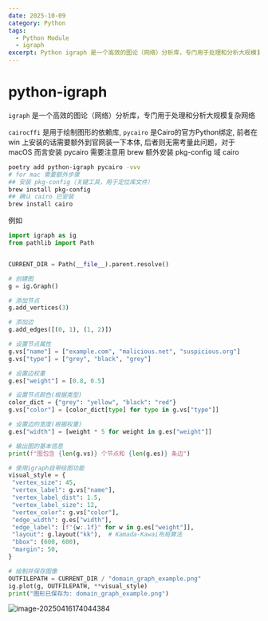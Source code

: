 ```yaml
---
date: 2025-10-09
category: Python
tags:
  - Python Module
  - igraph
excerpt: Python igraph 是一个高效的图论（网络）分析库，专门用于处理和分析大规模复杂网络
---
```


# python-igraph

`igraph` 是一个高效的图论（网络）分析库，专门用于处理和分析大规模复杂网络

`cairocffi` 是用于绘制图形的依赖库, `pycairo` 是Cairo的官方Python绑定, 前者在 win 上安装的话需要额外到官网装一下本体, 后者则无需考量此问题，对于 macOS 而言安装 pycairo 需要注意用 brew 额外安装 pkg-config 域 cairo

```bash
poetry add python-igraph pycairo -vvv
# for mac 需要额外步骤
## 安装 pkg-config（关键工具，用于定位库文件）
brew install pkg-config
## 确认 cairo 已安装
brew install cairo
```

例如

```python
import igraph as ig
from pathlib import Path


CURRENT_DIR = Path(__file__).parent.resolve()

# 创建图
g = ig.Graph()

# 添加节点
g.add_vertices(3)

# 添加边
g.add_edges([(0, 1), (1, 2)])

# 设置节点属性
g.vs["name"] = ["example.com", "malicious.net", "suspicious.org"]
g.vs["type"] = ["grey", "black", "grey"]

# 设置边权重
g.es["weight"] = [0.8, 0.5]

# 设置节点颜色(根据类型)
color_dict = {"grey": "yellow", "black": "red"}
g.vs["color"] = [color_dict[type] for type in g.vs["type"]]

# 设置边的宽度(根据权重)
g.es["width"] = [weight * 5 for weight in g.es["weight"]]

# 输出图的基本信息
print(f"图包含 {len(g.vs)} 个节点和 {len(g.es)} 条边")

# 使用igraph自带绘图功能
visual_style = {
 "vertex_size": 45,
 "vertex_label": g.vs["name"],
 "vertex_label_dist": 1.5,
 "vertex_label_size": 12,
 "vertex_color": g.vs["color"],
 "edge_width": g.es["width"],
 "edge_label": [f"{w:.1f}" for w in g.es["weight"]],
 "layout": g.layout("kk"),  # Kamada-Kawai布局算法
 "bbox": (600, 600),
 "margin": 50,
}

# 绘制并保存图像
OUTFILEPATH = CURRENT_DIR / "domain_graph_example.png"
ig.plot(g, OUTFILEPATH, **visual_style)
print("图形已保存为: domain_graph_example.png")
```

![image-20250416174044384](http://cdn.ayusummer233.top/DailyNotes/202504161740642.png)
